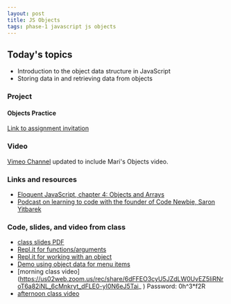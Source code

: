 ```yaml
---
layout: post
title: JS Objects
tags: phase-1 javascript js objects
---
```


## Today's topics

- Introduction to the object data structure in JavaScript
- Storing data in and retrieving data from objects

### Project
#### Objects Practice

[Link to assignment invitation](https://classroom.github.com/a/jcqrQjJs)

### Video
[Vimeo Channel](https://vimeo.com/showcase/m-at-m) updated to include Mari's Objects video.

### Links and resources

- [Eloquent JavaScript, chapter 4: Objects and Arrays](https://eloquentjavascript.net/04_data.html)
- [Podcast on learning to code with the founder of Code Newbie, Saron Yitbarek](https://devchat.tv/ruby-rogues/159-rr-hacking-education-with-saron-yitbarek/)

### Code, slides, and video from class

- [class slides PDF](/slide-decks/js-objects.pdf)
- [Repl.it for functions/arguments](https://repl.it/repls/TemporalAjarRar)
- [Repl.it for working with an object](https://repl.it/repls/EverlastingBrilliantKnowledge)
- [Demo using object data for menu items](https://github.com/momentum-team-1/examples/tree/master/using-object-data)
- [morning class video] (https://us02web.zoom.us/rec/share/6dFFEO3cyU5JZdLW0UvEZ5IiRNroT6a82iNL_6cMnkryt_dFLE0-yI0N6eJ5Tai_ )  Password: 0h^3*f2R 
- [afternoon class video]()
